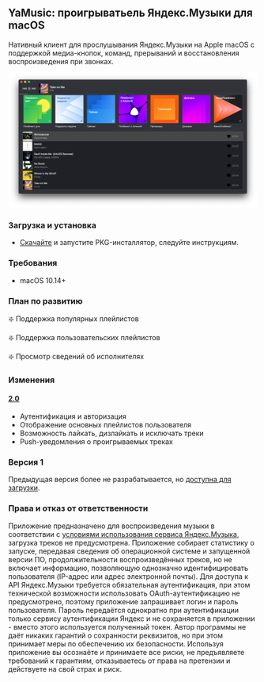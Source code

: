 ## YaMusic: проигрыватьель Яндекс.Музыки для macOS

Нативный клиент для прослушывания Яндекс.Музыки на Apple macOS с поддержкой медиа-кнопок, команд, прерываний и восстановления воспроизведения при звонках. 

![Screenshot YaMusic](https://github.com/oniksfly/YaMusic/raw/master/yamusic.png)

### Загрузка и установка
- [Скачайте](https://github.com/oniksfly/YaMusic/releases/tag/2.0) и запустите PKG-инсталлятор, следуйте инструкциям.

### Требования
- macOS 10.14+

### План по развитию
:sparkle: Поддержка популярных плейлистов

:sparkle: Поддержка пользовательских плейлистов

:sparkle: Просмотр сведений об исполнителях

### Изменения
#### [2.0](https://github.com/oniksfly/YaMusic/releases/tag/2.0)
- Аутентификация и авторизация
- Отображение основных плейлистов пользователя
- Возможность лайкать, дизлайкать и исключать треки
- Push-уведомления о проигрываемых треках

### Версия 1
Предыдущая версия более не разрабатывается, но [доступна для загрузки](https://github.com/oniksfly/YaMusic/blob/master/ARCHIVE.MD).


### Права и отказ от ответственности
Приложение предназначено для воспроизведения музыки в соответствии с [условиями использования сервиса Яндекс.Музыка](https://yandex.com/legal/music_termsofuse), загрузка треков не предусмотрена. Приложение собирает статистику о запуске, передавая сведения об операционной системе и запущенной версии ПО, продолжительности воспроизведённых треков, но не включает информацию, позволяющую однозначно идентифицировать пользователя (IP-адрес или адрес электронной почты). Для доступа к API Яндекс.Музыки требуется обязательная аутентификация, при этом технической возможности использовать OAuth-аутентификацию не предусмотрено, поэтому приложение запрашивает логин и пароль пользователя. Пароль передаётся однократно при аутентификации только сервису аутентификации Яндекс и не сохраняется в приложении - вместо этого используется полученный токен. Автор программы не даёт никаких гарантий о сохранности реквизитов, но при этом принимает меры по обеспечению их безопасности. Используя приложение вы осознаёте и принимаете все риски, не предъявляете требований к гарантиям, отказываетесь от права на претензии и действуете на свой страх и риск.  
